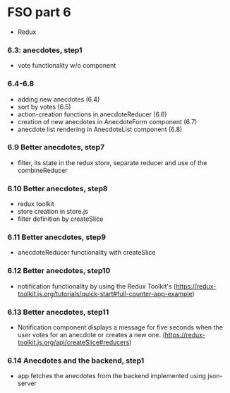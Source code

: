 # FSO part 6

  - Redux

### 6.3: anecdotes, step1
  - vote functionality w/o component


### 6.4-6.8
  - adding new anecdotes (6.4)
  - sort by votes  (6.5)
  - action-creation functions in anecdoteReducer (6.6)
  - creation of new anecdotes in AnecdoteForm component (6.7)
  - anecdote list rendering in AnecdoteList component (6.8)

### 6.9 Better anecdotes, step7
  - filter, its state in the redux store, separate reducer and use of the combineReducer

### 6.10 Better anecdotes, step8
  - redux toolkit
  - store creation in store.js
  - filter definition by createSlice

### 6.11 Better anecdotes, step9
  - anecdoteReducer functionality with createSlice

### 6.12 Better anecdotes, step10
  - notification functionality by using the Redux Toolkit's
    (https://redux-toolkit.js.org/tutorials/quick-start#full-counter-app-example)

### 6.13 Better anecdotes, step11
  - Notification component displays a message for five seconds when the user votes for an anecdote or creates a new one.
    (https://redux-toolkit.js.org/api/createSlice#reducers)

### 6.14 Anecdotes and the backend, step1
  - app fetches the anecdotes from the backend implemented using json-server